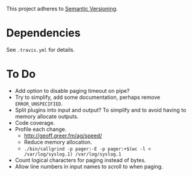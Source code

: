 This project adheres to [Semantic Versioning](http://semver.org).

# Dependencies #

See `.travis.yml` for details.

# To Do #

- Add option to disable paging timeout on pipe?
- Try to simplify, add some documentation, perhaps remove `ERROR_UNSPECIFIED`.
- Split plugins into input and output? To simplify and to avoid having to memory allocate outputs.
- Code coverage.
- Profile each change.
  - http://geoff.greer.fm/ag/speed/
  - Reduce memory allocation.
  - `./bin/callgrind -p pager:-E -p pager:+$(wc -l < /var/log/syslog.1) /var/log/syslog.1`
- Count logical characters for paging instead of bytes.
- Allow line numbers in input names to scroll to when paging.
